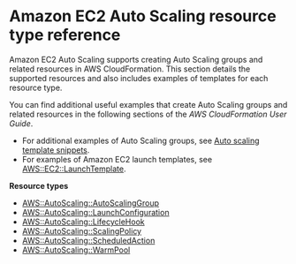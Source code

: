 # Amazon EC2 Auto Scaling resource type reference<a name="AWS_AutoScaling"></a>

Amazon EC2 Auto Scaling supports creating Auto Scaling groups and related resources in AWS CloudFormation\. This section details the supported resources and also includes examples of templates for each resource type\.

You can find additional useful examples that create Auto Scaling groups and related resources in the following sections of the _AWS CloudFormation User Guide_\.

- For additional examples of Auto Scaling groups, see [Auto scaling template snippets](https://docs.aws.amazon.com/AWSCloudFormation/latest/UserGuide/quickref-autoscaling.html)\.
- For examples of Amazon EC2 launch templates, see [AWS::EC2::LaunchTemplate](https://docs.aws.amazon.com/AWSCloudFormation/latest/UserGuide/aws-resource-ec2-launchtemplate.html)\.

**Resource types**

- [AWS::AutoScaling::AutoScalingGroup](aws-properties-as-group.md)
- [AWS::AutoScaling::LaunchConfiguration](aws-resource-autoscaling-launchconfiguration.md)
- [AWS::AutoScaling::LifecycleHook](aws-resource-autoscaling-lifecyclehook.md)
- [AWS::AutoScaling::ScalingPolicy](aws-resource-autoscaling-scalingpolicy.md)
- [AWS::AutoScaling::ScheduledAction](aws-resource-autoscaling-scheduledaction.md)
- [AWS::AutoScaling::WarmPool](aws-resource-autoscaling-warmpool.md)
